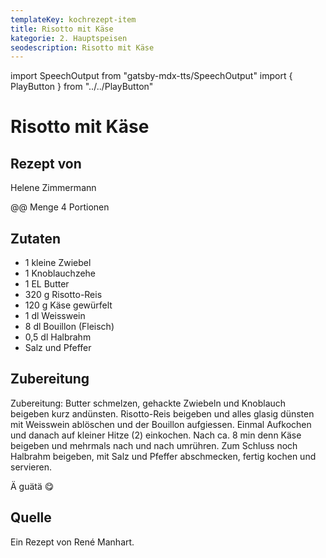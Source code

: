 ```yaml
---
templateKey: kochrezept-item
title: Risotto mit Käse
kategorie: 2. Hauptspeisen
seodescription: Risotto mit Käse
---
```

import SpeechOutput from "gatsby-mdx-tts/SpeechOutput"
import { PlayButton } from "../../PlayButton"

<SpeechOutput id="kochrezept-helene-zimmermann-risotto-mit-kaese" customPlayButton={PlayButton}>

# Risotto mit Käse

## Rezept von

Helene Zimmermann

@@ Menge
4 Portionen

## Zutaten
- 1 kleine Zwiebel 
- 1 Knoblauchzehe 
- 1 EL Butter
- 320 g Risotto-Reis 
- 120 g Käse gewürfelt 
- 1 dl Weisswein 
- 8 dl Bouillon (Fleisch)
- 0,5 dl Halbrahm 
- Salz und Pfeffer


## Zubereitung
Zubereitung: Butter schmelzen, gehackte Zwiebeln und Knoblauch beigeben kurz andünsten. Risotto-Reis beigeben und alles glasig dünsten mit Weisswein ablöschen und der Bouillon aufgiessen. Einmal Aufkochen und danach auf kleiner Hitze (2) einkochen. Nach ca. 8 min denn Käse beigeben und mehrmals nach und nach umrühren. Zum Schluss noch Halbrahm beigeben, mit Salz und Pfeffer abschmecken, fertig kochen und servieren. 

Ä guätä 😋

## Quelle
Ein Rezept von René Manhart.

</SpeechOutput>